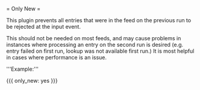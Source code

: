 = Only New =

This plugin prevents all entries that were in the feed on the previous run to be rejected at the input event.

This should not be needed on most feeds, and may cause problems in instances where processing an entry on the second run is desired (e.g. entry failed on first run, lookup was not available first run.) It is most helpful in cases where performance is an issue.

'''Example:'''

{{{
only_new: yes
}}}